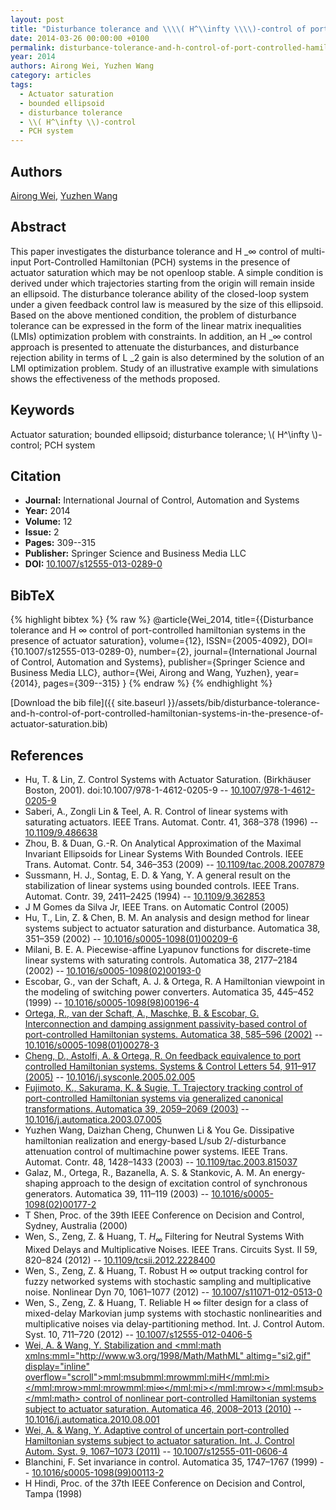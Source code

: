 ```yaml
---
layout: post
title: "Disturbance tolerance and \\\\( H^\\infty \\\\)-control of port-controlled hamiltonian systems in the presence of actuator saturation"
date: 2014-03-26 00:00:00 +0100
permalink: disturbance-tolerance-and-h-control-of-port-controlled-hamiltonian-systems-in-the-presence-of-actuator-saturation
year: 2014
authors: Airong Wei, Yuzhen Wang
category: articles
tags:
  - Actuator saturation
  - bounded ellipsoid
  - disturbance tolerance
  - \\( H^\infty \\)-control
  - PCH system
---
```

 
## Authors
[Airong Wei](authors/airong-wei), [Yuzhen Wang](authors/yuzhen-wang)
 
## Abstract
This paper investigates the disturbance tolerance and H _∞ control of multi-input Port-Controlled Hamiltonian (PCH) systems in the presence of actuator saturation which may be not openloop stable. A simple condition is derived under which trajectories starting from the origin will remain inside an ellipsoid. The disturbance tolerance ability of the closed-loop system under a given feedback control law is measured by the size of this ellipsoid. Based on the above mentioned condition, the problem of disturbance tolerance can be expressed in the form of the linear matrix inequalities (LMIs) optimization problem with constraints. In addition, an H _∞ control approach is presented to attenuate the disturbances, and disturbance rejection ability in terms of L _2 gain is also determined by the solution of an LMI optimization problem. Study of an illustrative example with simulations shows the effectiveness of the methods proposed.
 
## Keywords
Actuator saturation; bounded ellipsoid; disturbance tolerance; \\( H^\infty \\)-control; PCH system
 
## Citation
- **Journal:** International Journal of Control, Automation and Systems
- **Year:** 2014
- **Volume:** 12
- **Issue:** 2
- **Pages:** 309--315
- **Publisher:** Springer Science and Business Media LLC
- **DOI:** [10.1007/s12555-013-0289-0](https://doi.org/10.1007/s12555-013-0289-0)
 
## BibTeX
{% highlight bibtex %}
{% raw %}
@article{Wei_2014,
  title={{Disturbance tolerance and H
                            ∞ control of port-controlled hamiltonian systems in the presence of actuator saturation},
  volume={12},
  ISSN={2005-4092},
  DOI={10.1007/s12555-013-0289-0},
  number={2},
  journal={International Journal of Control, Automation and Systems},
  publisher={Springer Science and Business Media LLC},
  author={Wei, Airong and Wang, Yuzhen},
  year={2014},
  pages={309--315}
}
{% endraw %}
{% endhighlight %}
 
[Download the bib file]({{ site.baseurl }}/assets/bib/disturbance-tolerance-and-h-control-of-port-controlled-hamiltonian-systems-in-the-presence-of-actuator-saturation.bib)
 
## References
- Hu, T. & Lin, Z. Control Systems with Actuator Saturation. (Birkhäuser Boston, 2001). doi:10.1007/978-1-4612-0205-9 -- [10.1007/978-1-4612-0205-9](https://doi.org/10.1007/978-1-4612-0205-9)
- Saberi, A., Zongli Lin & Teel, A. R. Control of linear systems with saturating actuators. IEEE Trans. Automat. Contr. 41, 368–378 (1996) -- [10.1109/9.486638](https://doi.org/10.1109/9.486638)
- Zhou, B. & Duan, G.-R. On Analytical Approximation of the Maximal Invariant Ellipsoids for Linear Systems With Bounded Controls. IEEE Trans. Automat. Contr. 54, 346–353 (2009) -- [10.1109/tac.2008.2007879](https://doi.org/10.1109/tac.2008.2007879)
- Sussmann, H. J., Sontag, E. D. & Yang, Y. A general result on the stabilization of linear systems using bounded controls. IEEE Trans. Automat. Contr. 39, 2411–2425 (1994) -- [10.1109/9.362853](https://doi.org/10.1109/9.362853)
- J M Gomes da Silva Jr, IEEE Trans. on Automatic Control (2005)
- Hu, T., Lin, Z. & Chen, B. M. An analysis and design method for linear systems subject to actuator saturation and disturbance. Automatica 38, 351–359 (2002) -- [10.1016/s0005-1098(01)00209-6](https://doi.org/10.1016/s0005-1098(01)00209-6)
- Milani, B. E. A. Piecewise-affine Lyapunov functions for discrete-time linear systems with saturating controls. Automatica 38, 2177–2184 (2002) -- [10.1016/s0005-1098(02)00193-0](https://doi.org/10.1016/s0005-1098(02)00193-0)
- Escobar, G., van der Schaft, A. J. & Ortega, R. A Hamiltonian viewpoint in the modeling of switching power converters. Automatica 35, 445–452 (1999) -- [10.1016/s0005-1098(98)00196-4](https://doi.org/10.1016/s0005-1098(98)00196-4)
- [Ortega, R., van der Schaft, A., Maschke, B. & Escobar, G. Interconnection and damping assignment passivity-based control of port-controlled Hamiltonian systems. Automatica 38, 585–596 (2002)](interconnection-and-damping-assignment-passivity-based-control-of-port-controlled-hamiltonian-systems) -- [10.1016/s0005-1098(01)00278-3](https://doi.org/10.1016/s0005-1098(01)00278-3)
- [Cheng, D., Astolfi, A. & Ortega, R. On feedback equivalence to port controlled Hamiltonian systems. Systems &amp; Control Letters 54, 911–917 (2005)](on-feedback-equivalence-to-port-controlled-hamiltonian-systems) -- [10.1016/j.sysconle.2005.02.005](https://doi.org/10.1016/j.sysconle.2005.02.005)
- [Fujimoto, K., Sakurama, K. & Sugie, T. Trajectory tracking control of port-controlled Hamiltonian systems via generalized canonical transformations. Automatica 39, 2059–2069 (2003)](trajectory-tracking-control-of-port-controlled-hamiltonian-systems-via-generalized-canonical-transformations) -- [10.1016/j.automatica.2003.07.005](https://doi.org/10.1016/j.automatica.2003.07.005)
- Yuzhen Wang, Daizhan Cheng, Chunwen Li & You Ge. Dissipative hamiltonian realization and energy-based L/sub 2/-disturbance attenuation control of multimachine power systems. IEEE Trans. Automat. Contr. 48, 1428–1433 (2003) -- [10.1109/tac.2003.815037](https://doi.org/10.1109/tac.2003.815037)
- Galaz, M., Ortega, R., Bazanella, A. S. & Stankovic, A. M. An energy-shaping approach to the design of excitation control of synchronous generators. Automatica 39, 111–119 (2003) -- [10.1016/s0005-1098(02)00177-2](https://doi.org/10.1016/s0005-1098(02)00177-2)
- T Shen, Proc. of the 39th IEEE Conference on Decision and Control, Sydney, Australia (2000)
- Wen, S., Zeng, Z. & Huang, T. $H_{\infty}$ Filtering for Neutral Systems With Mixed Delays and Multiplicative Noises. IEEE Trans. Circuits Syst. II 59, 820–824 (2012) -- [10.1109/tcsii.2012.2228400](https://doi.org/10.1109/tcsii.2012.2228400)
- Wen, S., Zeng, Z. & Huang, T. Robust H ∞ output tracking control for fuzzy networked systems with stochastic sampling and multiplicative noise. Nonlinear Dyn 70, 1061–1077 (2012) -- [10.1007/s11071-012-0513-0](https://doi.org/10.1007/s11071-012-0513-0)
- Wen, S., Zeng, Z. & Huang, T. Reliable H ∞ filter design for a class of mixed-delay Markovian jump systems with stochastic nonlinearities and multiplicative noises via delay-partitioning method. Int. J. Control Autom. Syst. 10, 711–720 (2012) -- [10.1007/s12555-012-0406-5](https://doi.org/10.1007/s12555-012-0406-5)
- [Wei, A. & Wang, Y. Stabilization and <mml:math xmlns:mml="http://www.w3.org/1998/Math/MathML" altimg="si2.gif" display="inline" overflow="scroll"><mml:msub><mml:mrow><mml:mi>H</mml:mi></mml:mrow><mml:mrow><mml:mi>∞</mml:mi></mml:mrow></mml:msub></mml:math> control of nonlinear port-controlled Hamiltonian systems subject to actuator saturation. Automatica 46, 2008–2013 (2010)](stabilization-and-h-control-of-nonlinear-port-controlled-hamiltonian-systems-subject-to-actuator-saturation) -- [10.1016/j.automatica.2010.08.001](https://doi.org/10.1016/j.automatica.2010.08.001)
- [Wei, A. & Wang, Y. Adaptive control of uncertain port-controlled Hamiltonian systems subject to actuator saturation. Int. J. Control Autom. Syst. 9, 1067–1073 (2011)](adaptive-control-of-uncertain-port-controlled-hamiltonian-systems-subject-to-actuator-saturation) -- [10.1007/s12555-011-0606-4](https://doi.org/10.1007/s12555-011-0606-4)
- Blanchini, F. Set invariance in control. Automatica 35, 1747–1767 (1999) -- [10.1016/s0005-1098(99)00113-2](https://doi.org/10.1016/s0005-1098(99)00113-2)
- H Hindi, Proc. of the 37th IEEE Conference on Decision and Control, Tampa (1998)

